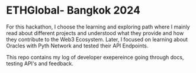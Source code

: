 # ETHGlobal- Bangkok 2024

For this hackathon, I choose the learning and exploring path where I mainly read about different projects and understood what they provide and how they contribute to the Web3 Ecosystem.
Later, I focused on learning about Oracles with Pyth Network and tested their API Endpoints. 

This repo contains my log of developer exepereince going through docs, testing API's and feedback.
